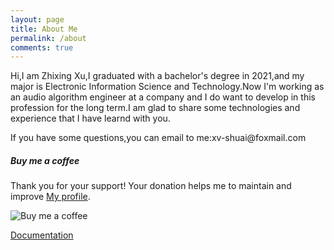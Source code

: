 ```yaml
---
layout: page
title: About Me
permalink: /about
comments: true
---
```


<div class="row justify-content-between">
<div class="col-md-8 pr-5">

<p>Hi,I am Zhixing Xu,I graduated with a bachelor's degree in 2021,and my major is Electronic Information Science and Technology.Now I'm working as an audio algorithm engineer at a company and I do want to develop in this profession for the long term.I am glad to share some technologies and experience that I have learnd with you.</p>

<p>If you have some questions,you can email to me:xv-shuai@foxmail.com</p>

<!-- <p class="mb-5"><img class="shadow-lg" src="{{site.baseurl}}/assets/images/mediumish-jekyll-template.png" alt="jekyll template mediumish" /></p> -->
<!-- <h4>Documentation</h4>

<p>Please, read the docs <a href="https://bootstrapstarter.com/bootstrap-templates/template-mediumish-bootstrap-jekyll/">here</a>.</p>

<h4>Questions or bug reports?</h4>

<p>Head over to our <a href="https://github.com/wowthemesnet/mediumish-theme-jekyll">Github repository</a>!</p> -->

</div>

<div class="col-md-4">

<div class="sticky-top sticky-top-80">
<h5>Buy me a coffee</h5>

<p>Thank you for your support! Your donation helps me to maintain and improve <a target="_blank" href="https://github.com/ZhixingXu">My profile<i class="fab fa-github"></i></a>.</p>

<p><img class="shadow-lg" src="{{site.baseurl}}/assets/images/pay.png" alt="Buy me a coffee" /></p>
<a target="_blank" href="https://bootstrapstarter.com/bootstrap-templates/template-mediumish-bootstrap-jekyll/" class="btn btn-warning">Documentation</a>

</div>
</div>
</div>
